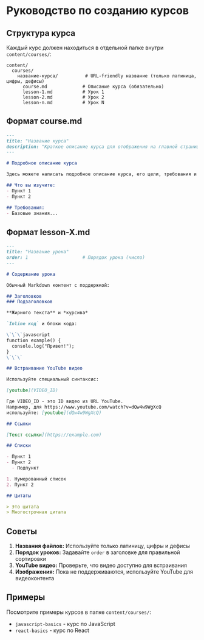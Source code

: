 # Руководство по созданию курсов

## Структура курса

Каждый курс должен находиться в отдельной папке внутри `content/courses/`:

```
content/
  courses/
    название-курса/          # URL-friendly название (только латиница, цифры, дефисы)
      course.md             # Описание курса (обязательно)
      lesson-1.md           # Урок 1
      lesson-2.md           # Урок 2
      lesson-n.md           # Урок N
```

## Формат course.md

```markdown
---
title: "Название курса"
description: "Краткое описание курса для отображения на главной странице"
---

# Подробное описание курса

Здесь можете написать подробное описание курса, его цели, требования и т.д.

## Что вы изучите:
- Пункт 1
- Пункт 2

## Требования:
- Базовые знания...
```

## Формат lesson-X.md

```markdown
---
title: "Название урока"
order: 1                    # Порядок урока (число)
---

# Содержание урока

Обычный Markdown контент с поддержкой:

## Заголовков
### Подзаголовков

**Жирного текста** и *курсива*

`Inline код` и блоки кода:

\`\`\`javascript
function example() {
  console.log("Привет!");
}
\`\`\`

## Встраивание YouTube видео

Используйте специальный синтаксис:

[youtube](VIDEO_ID)

Где VIDEO_ID - это ID видео из URL YouTube.
Например, для https://www.youtube.com/watch?v=dQw4w9WgXcQ
используйте: [youtube](dQw4w9WgXcQ)

## Ссылки

[Текст ссылки](https://example.com)

## Списки

- Пункт 1
- Пункт 2
  - Подпункт

1. Нумерованный список
2. Пункт 2

## Цитаты

> Это цитата
> Многострочная цитата
```

## Советы

1. **Названия файлов:** Используйте только латиницу, цифры и дефисы
2. **Порядок уроков:** Задавайте `order` в заголовке для правильной сортировки
3. **YouTube видео:** Проверьте, что видео доступно для встраивания
4. **Изображения:** Пока не поддерживаются, используйте YouTube для видеоконтента

## Примеры

Посмотрите примеры курсов в папке `content/courses/`:
- `javascript-basics` - курс по JavaScript
- `react-basics` - курс по React
